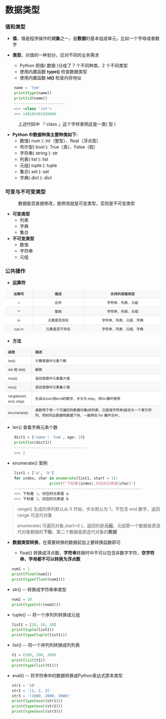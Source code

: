 # 数据类型
### 值和类型
* **值**，值是程序操作的**对象**之一，是**数据**的基本组成单元，比如一个字母或者数字

* **类型**，对值的一种划分，应对不同的业务需求
  * Python 把值( 数据 )分成了 7 个不同种类，2 个不同类型
  * 使用内置函数 **type()** 检查数据类型
  * 使用内置函数 **id()** 检查内存地址

```python
    name = 'tom'
    print(type(name))
    print(id(name))
    -----------------------
    >>> <class 'int'>
    >>> 140185401820400
```
    
&emsp;&emsp;&emsp;上述代码中 「 class 」这个字样表明这是一类( 型 )
* **Python 中数据种类主要种类如下:**
  *  数值( num ): int（整型）、float（浮点型）
  *  布尔型( bool ): True（真）、False（假）
  *  字符串( string ): str
  *  列表( list ): list
  *  元组( tuple ): tuple
  *  集合( set ): set
  *  字典( dict ): dict



### 可变与不可变类型
&emsp;&emsp;&emsp;数据能否直接修改，能修改就是可变类型，否则是不可变类型
* **可变类型**
   * 列表
   * 字典
   * 集合
* **不可变类型**
   * 数值
   * 字符串
   * 元组

### 公共操作
*  **运算符**
 
![](/assets/QQ20200922-095418@2x.png)
 
*  **方法**

 ![](/assets/QQ20200922-095433@2x.png)

 * len() 查看字典元素个数
 
 ```python
     dict1 = {'name': 'tom', age: 18}
     print(len(dict1))
     ---------------------------------
     >>> 2
 ```
 
 * enumerate() 案例
 
 ```python
     list1 = ['a', 'b']
     for index, char in enumerate(list1, start = 1):
                     print(f'下标是{index},对应的元素是{char}')
     ----------------------------------------------------------
     >>> 下标是 1，对应的元素是 a
     >>> 下标是 2，对应的元素是 b
 ```

> range() 生成的序列默认从 0 开始，步长默认为 1，不包含 end 数字，返回 range 可迭代对象

> enumerate( 可遍历对象,start=0 )，返回的是**元组**，元组第一个数据是原迭代对象数据的**下标**，第二个数据是原迭代对象的**数据**
  

* **数据类型转换**，在需要转换的数据前加上要转换函数即可

  * float() 转换成浮点数，**字符串**转换时中不可以包含非数字字符，**空字符串、字母都不可以转换为浮点数**
  
 ```python
    num1 = 1 
    print(float(num1))  
    print(type(float(num1)))
 ```

  * str() -- 转换成字符串串类型

 ``` python 
    num2 = 10 
    print(type(str(num2))) 
 ``` 

  *  tuple() -- 将一个序列列转换成元组 

 ```python
    list1 = [10, 20, 30] 
    print(tuple(list1)) 
    print(type(tuple(list1)))
 ```

  *  list() -- 将一个序列列转换成列列表 
   
 ```python
    t1 = (100, 200, 300) 
    print(list(t1)) 
    print(type(list(t1)))
 ```  

  *  eval() -- 将字符串中的数据转换成Python表达式原本类型 

 ```python
    str1 = '10'
    str2 = '[1, 2, 3]'
    str3 = '(1000, 2000, 3000)'
    print(type(eval(str1)))
    print(type(eval(str2)))
    print(type(eval(str3))) 

 ```







